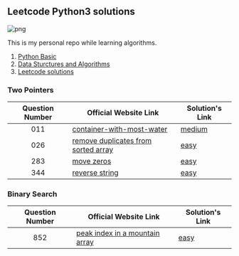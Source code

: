 ## Leetcode Python3 solutions

![png](https://img.shields.io/badge/language-Python%203-brightgreen.svg)

This is my personal repo while learning algorithms.

1. [Python Basic](https://github.com/MatNoble/leetcode/issues/1)
2. [Data Sturctures and Algorithms](https://github.com/MatNoble/leetcode/issues/2)
3. [Leetcode solutions](https://github.com/MatNoble/leetcode/issues/3)

### Two Pointers

| Question Number| Official Website Link | Solution's Link |
|:-:|-|-|
|011| [container-with-most-water](https://leetcode-cn.com/problems/container-with-most-water/) | [medium](https://github.com/MatNoble/leetcode/blob/main/011.py) |
| 026 | [remove duplicates from sorted array](https://leetcode-cn.com/problems/remove-duplicates-from-sorted-array/) |  [easy](https://github.com/MatNoble/leetcode/blob/main/026.py) |
| 283 | [move zeros](https://leetcode-cn.com/problems/move-zeroes/) | [easy](https://github.com/MatNoble/leetcode/blob/main/283.py) |
| 344 | [reverse string](https://leetcode-cn.com/problems/reverse-string/) | [easy](https://github.com/MatNoble/leetcode/blob/main/344.py) |

### Binary Search

| Question Number| Official Website Link | Solution's Link |
|:-:|-|-|
|852|[peak index in a mountain array](https://leetcode-cn.com/problems/peak-index-in-a-mountain-array/)|[easy](https://github.com/MatNoble/leetcode/blob/main/852.py)|